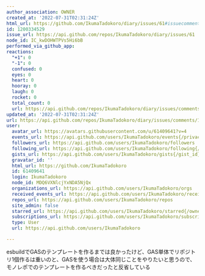 ```yaml
---
author_association: OWNER
created_at: '2022-07-31T02:31:24Z'
html_url: https://github.com/IkumaTadokoro/diary/issues/61#issuecomment-1200334529
id: 1200334529
issue_url: https://api.github.com/repos/IkumaTadokoro/diary/issues/61
node_id: IC_kwDOHWTPVs5Hi6bB
performed_via_github_app: 
reactions:
  "+1": 0
  "-1": 0
  confused: 0
  eyes: 0
  heart: 0
  hooray: 0
  laugh: 0
  rocket: 0
  total_count: 0
  url: https://api.github.com/repos/IkumaTadokoro/diary/issues/comments/1200334529/reactions
updated_at: '2022-07-31T02:31:24Z'
url: https://api.github.com/repos/IkumaTadokoro/diary/issues/comments/1200334529
user:
  avatar_url: https://avatars.githubusercontent.com/u/61409641?v=4
  events_url: https://api.github.com/users/IkumaTadokoro/events{/privacy}
  followers_url: https://api.github.com/users/IkumaTadokoro/followers
  following_url: https://api.github.com/users/IkumaTadokoro/following{/other_user}
  gists_url: https://api.github.com/users/IkumaTadokoro/gists{/gist_id}
  gravatar_id: ''
  html_url: https://github.com/IkumaTadokoro
  id: 61409641
  login: IkumaTadokoro
  node_id: MDQ6VXNlcjYxNDA5NjQx
  organizations_url: https://api.github.com/users/IkumaTadokoro/orgs
  received_events_url: https://api.github.com/users/IkumaTadokoro/received_events
  repos_url: https://api.github.com/users/IkumaTadokoro/repos
  site_admin: false
  starred_url: https://api.github.com/users/IkumaTadokoro/starred{/owner}{/repo}
  subscriptions_url: https://api.github.com/users/IkumaTadokoro/subscriptions
  type: User
  url: https://api.github.com/users/IkumaTadokoro

---
```

 esbuildでGASのテンプレートを作るまでは良かったけど、GAS単体でリポジトリ1個作るは重いのと、GASを使う場合は大体同じことをやりたいと思うので、モノレポでのテンプレートを作るべきだったと反省している
